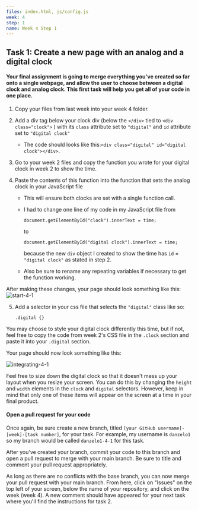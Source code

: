```yaml
---
files: index.html, js/config.js
week: 4
step: 1
name: Week 4 Step 1
---
```


## Task 1: Create a new page with an analog and a digital clock

#### Your final assignment is going to merge everything you've created so far onto a single webpage, and allow the user to choose between a digital clock and analog clock. This first task will help you get all of your code in one place.

1. Copy your files from last week into your week 4 folder.  
2. Add a div tag below your clock div (below the `</div>` tied to `<div class="clock">` ) with its `class` attribute set to `"digital"` and `id` attribute set to `"digital clock"` 
   - The code should looks like this:`<div class="digital" id="digital clock"></div>`.

3. Go to your week 2 files and copy the function you wrote for your digital clock in week 2 to show the time.  

4. Paste the contents of this function into the function that sets the analog clock in your JavaScript file

   - This will ensure both clocks are set with a single function call.

   - I had to change one line of my code in my JavaScript file from

     `document.getElementById("clock").innerText = time;`

     to

     `document.getElementById("digital clock").innerText = time;`

     because the new `div` object I created to show the time has `id` = `"digital clock"` as stated in step 2.

   - Also be sure to rename any repeating variables if necessary to get the function working.  

After making these changes, your page should look something like this:![start-4-1](https://user-images.githubusercontent.com/32557138/106409010-9a3d6780-640d-11eb-8f3d-3e80cd85dee5.png)

5. Add a selector in your css file that selects the `"digital"` class like so:

   `.digital {}` 

You may choose to style your digital clock differently this time, but if not, feel free to copy the code from week 2's CSS file in the `.clock` section and paste it into your `.digital` section.

Your page should now look something like this:

![integrating-4-1](https://user-images.githubusercontent.com/32557138/106409044-b0e3be80-640d-11eb-9038-19ec4725d1f4.png)

Feel free to size down the digital clock so that it doesn't mess up your layout when you resize your screen. You can do this by changing the `height` and `width` elements in the `clock` and `digital` selectors. However, keep in mind that only one of these items will appear on the screen at a time in your final product.

#### Open a pull request for your code

Once again, be sure create a new branch, titled `[your GitHub username]-[week]-[task number]`, for your task. For example, my username is `danzelo1` so my branch would be called `danzelo1-4-1` for this task.

After you've created your branch, commit your code to this branch and open a pull request to merge with your main branch.  Be sure to title and comment your pull request appropriately.

As long as there are no conflicts with the base branch, you can now merge your pull request with your main branch. From here, click on "Issues" on the top left of your screen, below the name of your repository, and click on the week (week 4). A new comment should have appeared for your next task where you'll find the instructions for task 2.

